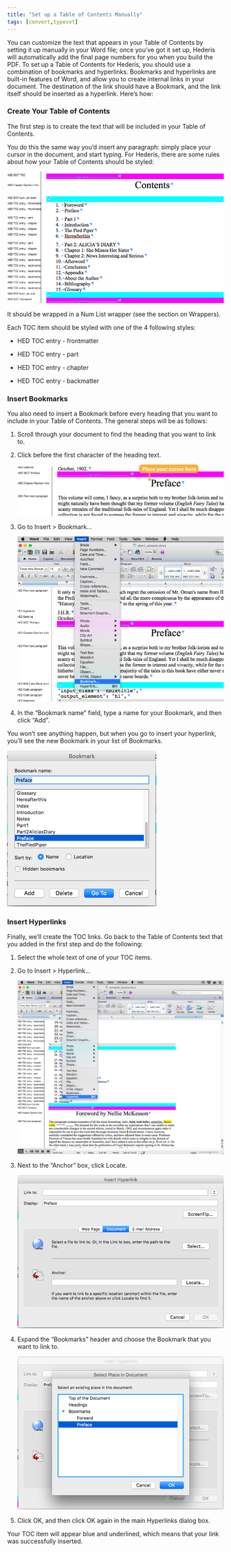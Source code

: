 ```yaml
---
title: "Set up a Table of Contents Manually"
tags: [convert,typeset]
---
```

 
<html><body><section data-type="chapter" class="hsecchapter" data-hederis-type="hsecchapter" id="setup-a-toc" data-pi-attrs="id: setup-a-toc; data-tags: convert,typeset;" role="doc-chapter" data-tags="convert,typeset" data-author-name=" " data-book-title=" " title="Set up a Table of Contents Manually"><p class="hblkp" data-hederis-type="hblkp" id="pFSvT7tdu">You can customize the text that appears in your Table of Contents by setting it up manually in your Word file; once you&#8217;ve got it set up, Hederis will automatically add the final page numbers for you when you build the PDF. To set up a Table of Contents for Hederis, you should use a combination of bookmarks and hyperlinks. Bookmarks and hyperlinks are built-in features of Word, and allow you to create internal links in your document. The destination of the link should have a Bookmark, and the link itself should be inserted as a hyperlink. Here&#8217;s how:</p><section class="hwprsubsection" data-hederis-type="hwprsubsection" id="pEJwcY75s" data-type="subsection" title="Create Your Table of Contents"><h1 data-hederis-type="hblktitle" class="hblktitle" id="pbnjtzCMZ">Create Your Table of Contents</h1><p class="hblkp" data-hederis-type="hblkp" id="pFldPYWgK">The first step is to create the text that will be included in your Table of Contents.</p><p class="hblkp" data-hederis-type="hblkp" id="pnFc5HSxb">You do this the same way you&#8217;d insert any paragraph: simply place your cursor in the document, and start typing. For Hederis, there are some rules about how your Table of Contents should be styled:</p><img data-hederis-type="hblkimg" class="hblkimg" id="p4e9bGQao" src="/images/toc0_1.png" data-img-src="/images/toc0_1.png"/><p class="hblkp" data-hederis-type="hblkp" id="poY5DXdJI">It should be wrapped in a Num List wrapper (see the section on Wrappers).</p><p class="hblkp" data-hederis-type="hblkp" id="p5UsJOfjS">Each TOC item should be styled with one of the 4 following styles:</p><ul class="hwprbulletlist" data-hederis-type="hwprbulletlist" id="p42jFliv5"><li class="hblkuli" data-hederis-type="hblkuli" id="liQv1rjcuL"><p class="hblkuli" data-hederis-type="hblklip" id="p8S2S5HPE">HED TOC entry - frontmatter</p></li><li class="hblkuli" data-hederis-type="hblkuli" id="li3RyNYJlU"><p class="hblkuli" data-hederis-type="hblklip" id="p38yRJZwO">HED TOC entry - part</p></li><li class="hblkuli" data-hederis-type="hblkuli" id="li3VrYvb4d"><p class="hblkuli" data-hederis-type="hblklip" id="piSJdBtrY">HED TOC entry - chapter</p></li><li class="hblkuli" data-hederis-type="hblkuli" id="liflw84j4z"><p class="hblkuli" data-hederis-type="hblklip" id="pG0iKMb5Z">HED TOC entry - backmatter</p></li></ul></section><section class="hwprsubsection" data-hederis-type="hwprsubsection" id="pWvjsAkyO" data-type="subsection" title="Insert Bookmarks"><h1 data-hederis-type="hblktitle" class="hblktitle" id="pccpMtr65">Insert Bookmarks</h1><p class="hblkp" data-hederis-type="hblkp" id="pjJ8avrRy">You also need to insert a Bookmark before every heading that you want to include in your Table of Contents. The general steps will be as follows:</p><ol class="hwprnumlist" data-hederis-type="hwprnumlist" id="pM4cuL3vy"><li class="hblkoli" data-hederis-type="hblkoli" id="liuYbVVWYA"><p class="hblkoli" data-hederis-type="hblklip" id="pr3VYoNxY">Scroll through your document to find the heading that you want to link to.</p></li><li class="hblkoli" data-hederis-type="hblkoli" id="liQeQEnr22"><p class="hblkoli" data-hederis-type="hblklip" id="pFDwvmF4n">Click before the first character of the heading text.</p><img data-hederis-type="hblkimg" class="hblkimg" id="pWKp5TFEY" src="/images/toc1_1.png" data-img-src="/images/toc1_1.png"/></li><li class="hblkoli" data-hederis-type="hblkoli" id="livQ7ChSe3"><p class="hblkoli" data-hederis-type="hblklip" id="ppIo1ZtW5">Go to Insert &gt; Bookmark&#8230;</p><img data-hederis-type="hblkimg" class="hblkimg" id="pOXyZfzwC" src="/images/toc1_2.png" data-img-src="/images/toc1_2.png"/></li><li class="hblkoli" data-hederis-type="hblkoli" id="liK6bVTrqy"><p class="hblkoli" data-hederis-type="hblklip" id="pqgYytrlx">In the &#8220;Bookmark name&#8221; field, type a name for your Bookmark, and then click &#8220;Add&#8221;.</p></li></ol><p class="hblkp" data-hederis-type="hblkp" id="pU6p1wNWD">You won&#8217;t see anything happen, but when you go to insert your hyperlink, you&#8217;ll see the new Bookmark in your list of Bookmarks.</p><img data-hederis-type="hblkimg" class="hblkimg" id="pvnJTV0Ie" src="/images/toc1_3.png" data-img-src="/images/toc1_3.png"/></section><section class="hwprsubsection" data-hederis-type="hwprsubsection" id="pZl3bGU66" data-type="subsection" title="Insert Hyperlinks"><h1 data-hederis-type="hblktitle" class="hblktitle" id="pxB7u2Osd">Insert Hyperlinks</h1><p class="hblkp" data-hederis-type="hblkp" id="pMAv462hl">Finally, we&#8217;ll create the TOC links. Go back to the Table of Contents text that you added in the first step and do the following:</p><ol class="hwprnumlist" data-hederis-type="hwprnumlist" id="pUyyWVLj7"><li class="hblkoli" data-hederis-type="hblkoli" id="liXm32nXp2"><p class="hblkoli" data-hederis-type="hblklip" id="pOTkOzYlr">Select the whole text of one of your TOC items.</p></li><li class="hblkoli" data-hederis-type="hblkoli" id="lifpR6Gu4L"><p class="hblkoli" data-hederis-type="hblklip" id="pBjPthGwC">Go to Insert &gt; Hyperlink&#8230;</p><img data-hederis-type="hblkimg" class="hblkimg" id="pmVKkVW1U" src="/images/hyperlink1.png" data-img-src="/images/hyperlink1.png"/></li><li class="hblkoli" data-hederis-type="hblkoli" id="li2OTrryRR"><p class="hblkoli" data-hederis-type="hblklip" id="pvtyJ7PlX">Next to the &#8220;Anchor&#8221; box, click Locate.</p><img data-hederis-type="hblkimg" class="hblkimg" id="ps2xtrcOJ" src="/images/hyperlink2.png" data-img-src="/images/hyperlink2.png"/></li><li class="hblkoli" data-hederis-type="hblkoli" id="lic9rZ765q"><p class="hblkoli" data-hederis-type="hblklip" id="po6fptal5">Expand the &#8220;Bookmarks&#8221; header and choose the Bookmark that you want to link to.</p><img data-hederis-type="hblkimg" class="hblkimg" id="p00ho4xXW" src="/images/hyperlink4.png" data-img-src="/images/hyperlink4.png"/></li><li class="hblkoli" data-hederis-type="hblkoli" id="li1W0D19br"><p class="hblkoli" data-hederis-type="hblklip" id="pNMarf3LF">Click OK, and then click OK again in the main Hyperlinks dialog box.</p></li></ol><p class="hblkp" data-hederis-type="hblkp" id="pyNDzpF6A">Your TOC item will appear blue and underlined, which means that your link was successfully inserted.</p></section></section></body></html>
